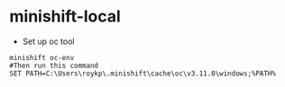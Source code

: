 # minishift-local
- Set up oc tool
```
minishift oc-env
#Then run this command 
SET PATH=C:\Users\roykp\.minishift\cache\oc\v3.11.0\windows;%PATH%
```


